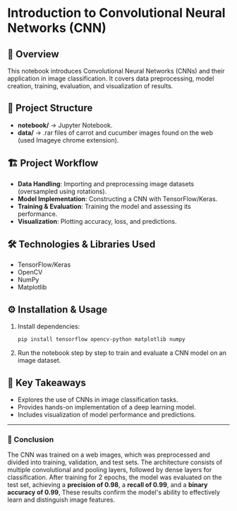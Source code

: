 # Introduction to Convolutional Neural Networks (CNN)

## 📌 Overview

This notebook introduces Convolutional Neural Networks (CNNs) and their application in image classification. It covers data preprocessing, model creation, training, evaluation, and visualization of results.

## 📂 Project Structure

- **notebook/** → Jupyter Notebook.
- **data/** → .rar files of carrot and cucumber images found on the web (used Imageye chrome extension).

## 🏗️ Project Workflow

- **Data Handling**: Importing and preprocessing image datasets (oversampled using rotations).
- **Model Implementation**: Constructing a CNN with TensorFlow/Keras.
- **Training & Evaluation**: Training the model and assessing its performance.
- **Visualization**: Plotting accuracy, loss, and predictions.

## 🛠️ Technologies & Libraries Used

- TensorFlow/Keras
- OpenCV
- NumPy
- Matplotlib

## ⚙️ Installation & Usage

1. Install dependencies:
   ```bash
   pip install tensorflow opencv-python matplotlib numpy
   ```
2. Run the notebook step by step to train and evaluate a CNN model on an image dataset.

## 🎯 Key Takeaways

- Explores the use of CNNs in image classification tasks.
- Provides hands-on implementation of a deep learning model.
- Includes visualization of model performance and predictions.

---
### 📢 Conclusion
The CNN was trained on a web images, which was preprocessed and divided into training, validation, and test sets. The architecture consists of multiple convolutional and pooling layers, followed by dense layers for classification. After training for 2 epochs, the model was evaluated on the test set, achieving a **precision of 0.98**, a **recall of 0.99**, and a **binary accuracy of 0.99**, These results confirm the model's ability to effectively learn and distinguish image features.
